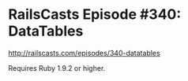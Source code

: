 # RailsCasts Episode #340: DataTables

http://railscasts.com/episodes/340-datatables

Requires Ruby 1.9.2 or higher.

